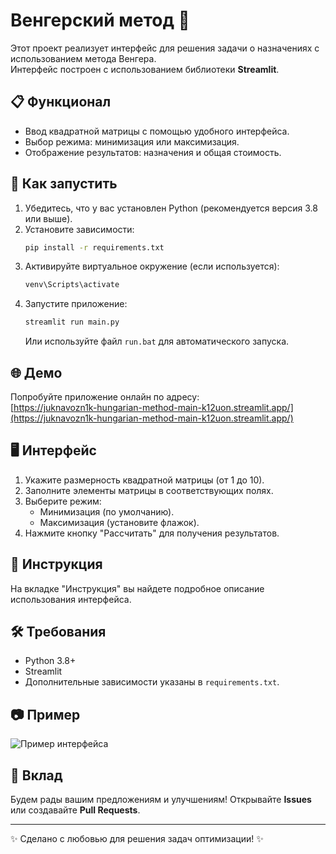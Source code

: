 # Венгерский метод 🎯

Этот проект реализует интерфейс для решения задачи о назначениях с использованием метода Венгера.  
Интерфейс построен с использованием библиотеки **Streamlit**.

## 📋 Функционал

- Ввод квадратной матрицы с помощью удобного интерфейса.
- Выбор режима: минимизация или максимизация.
- Отображение результатов: назначения и общая стоимость.

## 🚀 Как запустить

1. Убедитесь, что у вас установлен Python (рекомендуется версия 3.8 или выше).
2. Установите зависимости:
   ```bash
   pip install -r requirements.txt
   ```
3. Активируйте виртуальное окружение (если используется):
   ```bash
   venv\Scripts\activate
   ```
4. Запустите приложение:
   ```bash
   streamlit run main.py
   ```
   Или используйте файл `run.bat` для автоматического запуска.

## 🌐 Демо

Попробуйте приложение онлайн по адресу:  
[https://juknavozn1k-hungarian-method-main-k12uon.streamlit.app/](https://juknavozn1k-hungarian-method-main-k12uon.streamlit.app/)

## 🖥️ Интерфейс

1. Укажите размерность квадратной матрицы (от 1 до 10).
2. Заполните элементы матрицы в соответствующих полях.
3. Выберите режим:
   - Минимизация (по умолчанию).
   - Максимизация (установите флажок).
4. Нажмите кнопку "Рассчитать" для получения результатов.

## 📖 Инструкция

На вкладке "Инструкция" вы найдете подробное описание использования интерфейса.

## 🛠️ Требования

- Python 3.8+
- Streamlit
- Дополнительные зависимости указаны в `requirements.txt`.

## 📷 Пример

![Пример интерфейса](example.png)

## 🤝 Вклад

Будем рады вашим предложениям и улучшениям! Открывайте **Issues** или создавайте **Pull Requests**.

---
✨ Сделано с любовью для решения задач оптимизации! ✨
